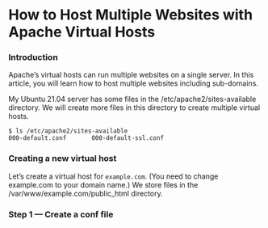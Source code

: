 # How to Host Multiple Websites with Apache Virtual Hosts

### Introduction

Apache’s virtual hosts can run multiple websites on a single server. In this article, you will learn how to host multiple websites including sub-domains.

My Ubuntu 21.04 server has some files in the /etc/apache2/sites-available directory. We will create more files in this directory to create multiple virtual hosts.

```
$ ls /etc/apache2/sites-available
000-default.conf       000-default-ssl.conf  

```
### Creating a new virtual host

Let’s create a virtual host for `example.com`. (You need to change example.com to your domain name.) We store files in the /var/www/example.com/public_html directory.

### Step 1 — Create a conf file